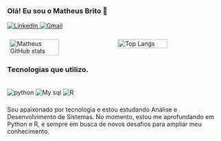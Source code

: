 ### Olá! Eu sou o Matheus Brito         👋

 <a href="https://linkedin.com/in/matheus-brito-81a1b0245">
    <img src="https://img.shields.io/badge/LinkedIn-0077B5?style=for-the-badge&logo=linkedin&logoColor=white" alt="LinkedIn">
</a>
   <a href="mailto:matheusvitoria922@gmail.com">
    <img src="https://img.shields.io/badge/Gmail-D14836?style=for-the-badge&logo=gmail&logoColor=white" alt="Gmail">
</a>

    
 ###
    
<div style="display: flex; justify-content: space-around;">
    <img src="https://github-readme-stats.vercel.app/api?username=Matheusbrts&show_icons=true&theme=holi" alt="Matheus GitHub stats" style="width: 48%;">
    <img src="https://github-readme-stats.vercel.app/api/top-langs/?username=Matheusbrts&hide_progress&theme=holi" alt="Top Langs" style="width: 48%;">
</div>


### Tecnologias que utilizo.

<div style="display: inline_block"><br/><img align="center" alt ="python" src="https://img.shields.io/badge/Python-3776AB?style=for-the-badge&logo=python&logoColor=white">
<img align="center" alt ="My sql" src="https://img.shields.io/badge/MySQL-00000F?style=for-the-badge&logo=mysql&logoColor=white"/>
<img align="center" alt ="R" src="https://img.shields.io/badge/R-276DC3?style=for-the-badge&logo=r&logoColor=white"/>
</div>

###
Sou apaixonado por tecnologia e estou estudando Análise e Desenvolvimento de Sistemas. No momento, estou me aprofundando em Python e R, e sempre em busca de novos desafios para ampliar meu conhecimento.


